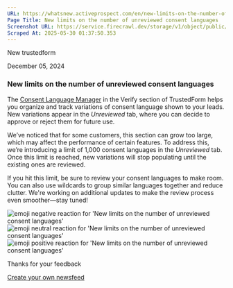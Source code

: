 ```yaml
---
URL: https://whatsnew.activeprospect.com/en/new-limits-on-the-number-of-unreviewed-consent-languages
Page Title: New limits on the number of unreviewed consent languages
Screenshot URL: https://service.firecrawl.dev/storage/v1/object/public/media/screenshot-2071c479-0949-4db1-9011-cb7a01c54c28.png
Scraped At: 2025-05-30 01:37:50.353
---
```


New
trustedform

December 05, 2024

### New limits on the number of unreviewed consent languages

The [Consent Language Manager](https://community.activeprospect.com/posts/5474006-trustedform-consent-language-manager) in the Verify section of TrustedForm helps you organize and track variations of consent language shown to your leads. New variations appear in the _Unreviewed_ tab, where you can decide to approve or reject them for future use.

We’ve noticed that for some customers, this section can grow too large, which may affect the performance of certain features. To address this, we’re introducing a limit of 1,000 consent languages in the _Unreviewed_ tab. Once this limit is reached, new variations will stop populating until the existing ones are reviewed.

If you hit this limit, be sure to review your consent languages to make room. You can also use wildcards to group similar languages together and reduce clutter. We're working on additional updates to make the review process even smoother—stay tuned!

![emoji negative reaction for 'New limits on the number of unreviewed consent languages'](https://app.getbeamer.com/images/emojiNeg.svg)![emoji neutral reaction for 'New limits on the number of unreviewed consent languages'](https://app.getbeamer.com/images/emojiNeut.svg)![emoji positive reaction for 'New limits on the number of unreviewed consent languages'](https://app.getbeamer.com/images/emojiPos.svg)

Thanks for your feedback

[Create your own newsfeed](https://www.getbeamer.com/?ref=watermark_MErKJCnu12412_public&company=ActiveProspect&watermarkRef=create&utm_term=MErKJCnu12412&utm_content=ActiveProspect&utm_source=standalone&utm_medium=footer&utm_campaign=create)
